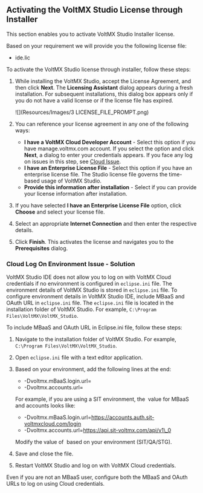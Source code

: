 ﻿

Activating the VoltMX Studio License through Installer
----------------------------------------------------

This section enables you to activate VoltMX Studio Installer license.

Based on your requirement we will provide you the following license file:

*   ide.lic

To activate the VoltMX Studio license through installer, follow these steps:

1.  While installing the VoltMX Studio, accept the License Agreement, and then click **Next**. The **Licensing Assistant** dialog appears during a fresh installation. For subsequent installations, this dialog box appears only if you do not have a valid license or if the license file has expired.
    
    ![](Resources/Images/3 LICENSE_FILE_PROMPT.png)
    
2.  You can reference your license agreement in any one of the following ways:
    *   **I have a VoltMX Cloud Developer Account** - Select this option if you have manage.voltmx.com account. If you select the option and click **Next**, a dialog to enter your credentials appears. If you face any log on issues in this step, see [Cloud Issue](#cloud-log-on-environment-issue-solution).
    *   **I have an Enterprise License File** - Select this option if you have an enterprise license file. The Studio license file governs the time-based usage of VoltMX Studio.
    *   **Provide this information after installation** - Select if you can provide your license information after installation.
3.  If you have selected **I have an Enterprise License File** option, click **Choose** and select your license file.
4.  Select an appropriate **Internet Connection** and then enter the respective details.
5.  Click **Finish**. This activates the license and navigates you to the **Prerequisites** dialog.

### Cloud Log On Environment Issue - Solution

VoltMX Studio IDE does not allow you to log on with VoltMX Cloud credentials if no environment is configured in `eclipse.ini` file. The environment details of VoltMX Studio is stored in `eclipse.ini` file. To configure environment details in VoltMX Studio IDE, include MBaaS and OAuth URL in `eclipse.ini` file. The `eclipse.ini` file is located in the installation folder of VoltMX Studio. For example, `C:\Program Files\VoltMX\VoltMX_Studio`.

To include MBaaS and OAuth URL in Eclipse.ini file, follow these steps:

1.  Navigate to the installation folder of VoltMX Studio. For example, `C:\Program Files\VoltMX\VoltMX_Studio`.
2.  Open `eclipse.ini` file with a text editor application.
3.  Based on your environment, add the following lines at the end: 
    *   \-Dvoltmx.mBaaS.login.url=<URL>
    *   \-Dvoltmx.accounts.url=<URL> 
    
    For example, if you are using a SIT environment, the <URL> value for MBaaS and accounts looks like:
    
    *   \-Dvoltmx.mBaaS.login.url=https://accounts.auth.sit-voltmxcloud.com/login
    *   \-Dvoltmx.accounts.url=https://api.sit-voltmx.com/api/v1\_0
    
    Modify the value of <URL> based on your environment (SIT/QA/STG).
    
4.  Save and close the file.
5.  Restart VoltMX Studio and log on with VoltMX Cloud credentials.

Even if you are not an MBaaS user, configure both the MBaaS and OAuth URLs to log on using Cloud credentials.
